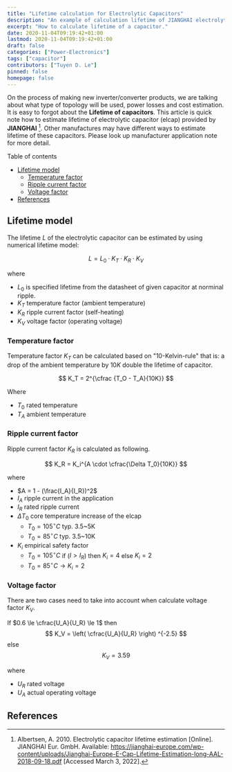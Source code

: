 ```yaml
---
title: "Lifetime calculation for Electrolytic Capacitors"
description: "An example of calculation lifetime of JIANGHAI electrolytic capacitor."
excerpt: "How to calculate lifetime of a capacitor."
date: 2020-11-04T09:19:42+01:00
lastmod: 2020-11-04T09:19:42+01:00
draft: false
categories: ["Power-Electronics"]
tags: ["capacitor"]
contributors: ["Tuyen D. Le"]
pinned: false
homepage: false
---
```


On the process of making new inverter/converter products, we are talking about what type of topology will be used, power losses and cost estimation. It is easy to forgot about the **Lifetime of capacitors**. This article is quick note how to estimate lifetime of electrolytic capacitor (elcap) provided by **JIANGHAI** [^fn1]. Other manufactures may have different ways to estimate lifetime of these capacitors. Please look up manufacturer application note for more detail.

Table of contents

- [Lifetime model](#lifetime-model)
  - [Temperature factor](#temperature-factor)
  - [Ripple current factor](#ripple-current-factor)
  - [Voltage factor](#voltage-factor)
- [References](#references)

## Lifetime model

The lifetime $L$ of the electrolytic capacitor can be estimated by using numerical lifetime model:

$$
L = L_0 \cdot K_T \cdot K_R \cdot K_V
$$

where

- $L_0$ is specified lifetime from the datasheet of given capacitor at norminal ripple.
- $K_T$ temperature factor (ambient temperature)
- $K_R$ ripple current factor (self-heating)
- $K_V$ voltage factor (operating voltage)

### Temperature factor

Temperature factor $K_T$ can be calculated based on "10-Kelvin-rule" that is: a drop of the ambient temperature by $10K$ double the lifetime of capacitor.

$$
K_T = 2^{\cfrac {T_O - T_A}{10K}}
$$

Where

- $T_0$ rated temperature
- $T_A$ ambient temperature

### Ripple current factor

Ripple current factor $K_R$ is calculated as following.

$$
K_R = K_i^{A \cdot \cfrac{\Delta T_0}{10K}}
$$

where

- $A = 1 - (\frac{I_A}{I_R})^2$
- $I_A$ ripple current in the application
- $I_R$ rated ripple current
- $\Delta T_0$ core temperature increase of the elcap
  - $T_0=105 ^{\circ}C$ typ. 3.5~5K
  - $T_0 = 85 ^\circ C$ typ. 3.5~10K
- $K_i$ empirical safety factor
  - $T_0=105 ^{\circ}C$ if ($I>I_R$) then $K_i = 4$ else $K_i = 2$
  - $T_0 = 85 ^\circ C \rightarrow K_i = 2$

### Voltage factor

There are two cases need to take into account when calculate voltage factor $K_V$.

If $0.6 \le \cfrac{U_A}{U_R} \le 1$ then
$$
K_V = \left( \cfrac{U_A}{U_R} \right) ^{-2.5}
$$
else
$$
K_V = 3.59
$$

where

- $U_R$ rated voltage
- $U_A$ actual operating voltage

## References

[^fn1]: Albertsen, A. 2010. Electrolytic capacitor lifetime estimation [Online]. JIANGHAI Eur. GmbH. Available: https://jianghai-europe.com/wp-content/uploads/Jianghai-Europe-E-Cap-Lifetime-Estimation-long-AAL-2018-09-18.pdf [Accessed March 3, 2022].

